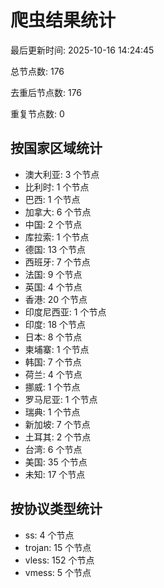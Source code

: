 # 爬虫结果统计

最后更新时间: 2025-10-16 14:24:45

总节点数: 176

去重后节点数: 176

重复节点数: 0

## 按国家区域统计

- 澳大利亚: 3 个节点
- 比利时: 1 个节点
- 巴西: 1 个节点
- 加拿大: 6 个节点
- 中国: 2 个节点
- 库拉索: 1 个节点
- 德国: 13 个节点
- 西班牙: 7 个节点
- 法国: 9 个节点
- 英国: 4 个节点
- 香港: 20 个节点
- 印度尼西亚: 1 个节点
- 印度: 18 个节点
- 日本: 8 个节点
- 柬埔寨: 1 个节点
- 韩国: 7 个节点
- 荷兰: 4 个节点
- 挪威: 1 个节点
- 罗马尼亚: 1 个节点
- 瑞典: 1 个节点
- 新加坡: 7 个节点
- 土耳其: 2 个节点
- 台湾: 6 个节点
- 美国: 35 个节点
- 未知: 17 个节点

## 按协议类型统计

- ss: 4 个节点
- trojan: 15 个节点
- vless: 152 个节点
- vmess: 5 个节点
